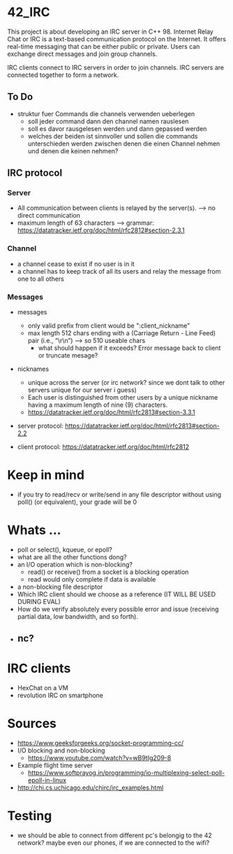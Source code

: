 # 42_IRC

This project is about developing an IRC server in C++ 98. Internet Relay Chat or IRC is a text-based communication protocol on the Internet.
It offers real-time messaging that can be either public or private. Users can exchange direct messages and join group channels.

IRC clients connect to IRC servers in order to join channels. 
IRC servers are connected together to form a network.

## To Do
- struktur fuer Commands die channels verwenden ueberlegen
	- soll jeder command dann den channel namen rauslesen
	- soll es davor rausgelesen werden und dann gepassed werden
	- welches der beiden ist sinnvoller und sollen die commands unterschieden werden
		zwischen denen die einen Channel nehmen und denen die keinen nehmen?


## IRC protocol
### Server
- All communication between clients is relayed by the
   server(s). --> no direct communication
- maximum length of 63 characters --> grammar: https://datatracker.ietf.org/doc/html/rfc2812#section-2.3.1

### Channel
- a channel cease to exist if no user is in it
- a channel has to keep track of all its users and relay the message from one to all others
### Messages
- messages
	- only valid prefix from client would be ":client_nickname"
	- max length 512 chars ending with a (Carriage Return - Line Feed) pair (i.e., “\r\n”) --> so 510 useable chars
		- what should happen if it exceeds? Error message back to client or truncate mesage?
- nicknames
	- unique across the server (or irc network? since we dont talk to other servers unique for our server i guess)
	- Each user is distinguished from other users by a unique nickname
   having a maximum length of nine (9) characters.
   - https://datatracker.ietf.org/doc/html/rfc2813#section-3.3.1

- server protocol: https://datatracker.ietf.org/doc/html/rfc2813#section-2.2
- client protocol: https://datatracker.ietf.org/doc/html/rfc2812

# Keep in mind
- if you try to read/recv or write/send in any file descriptor without using poll() (or equivalent), your grade will be 0

# Whats ...
- poll or select(), kqueue, or epoll?
- what are all the other functions dong?
- an I/O operation which is non-blocking?
	- read() or receive() from a socket is a blocking operation
	- read would only complete if data is available
- a non-blocking file descriptor
- Which IRC client should we choose as a reference (IT WILL BE USED DURING EVAL)
- How do we verify absolutely every possible error and issue (receiving partial data, low bandwidth,
and so forth).
- nc?
	- 

# IRC clients
- HexChat on a VM
- revolution IRC on smartphone


# Sources
- https://www.geeksforgeeks.org/socket-programming-cc/
- I/O blocking and non-blocking
	- https://www.youtube.com/watch?v=wB9tIg209-8
- Example flight time server
	- https://www.softprayog.in/programming/io-multiplexing-select-poll-epoll-in-linux
- http://chi.cs.uchicago.edu/chirc/irc_examples.html


# Testing
- we should be able to connect from different pc's belongig to the 42 network? maybe even our phones, if we are connected to the wifi?
